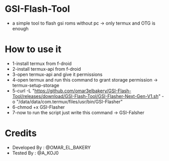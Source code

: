 # GSI-Flash-Tool
- a simple tool to flash gsi roms without pc -> only termux and OTG is enough

# How to use it 
- 1-install termux from f-droid
- 2-install termux-api from f-droid
- 3-open termux-api and give it permissions
- 4-open termux and run this command to grant storage permission -> termux-setup-storage
- 5-curl -L "https://github.com/omar3elbakery/GSI-Flash-Tool/releases/download/GSI-Flash-Tool/GSI-Flasher-Next-Gen-V1.sh" -o "/data/data/com.termux/files/usr/bin/GSI-Flasher"
- 6-chmod +x GSI-Flasher
- 7-now to run the script just write this command -> GSI-Falsher

# Credits 
- Developed By : @OMAR_EL_BAKERY
- Tested By : @A_KOJ0
